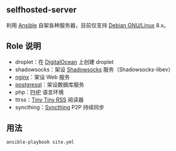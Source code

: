 selfhosted-server
-----------------

利用 [Ansible][1] 自架各种服务器，目前仅支持 [Debian GNU/Linux][2] 8.x。

## Role 说明

+ droplet：在 [DigitalOcean][3] 上创建 droplet
+ shadowsocks：架设 [Shadowsocks][4] 服务（Shadowsocks-libev）
+ [nginx][5]：架设 Web 服务
+ [postgresql][6]：架设数据库服务
+ php：[PHP][7] 语言环境
+ ttrss：[Tiny Tiny RSS][8] 阅读器
+ syncthing：[Syncthing][9] P2P 持续同步

## 用法

    ansible-playbook site.yml

[1]: https://www.ansible.com/
[2]: https://www.debian.org/
[3]: https://m.do.co/c/7758457f61ad
[4]: https://shadowsocks.org/
[5]: http://nginx.org/
[6]: https://www.postgresql.org/
[7]: http://php.net/
[8]: https://tt-rss.org/
[9]: https://syncthing.net/
